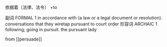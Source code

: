 依据着（法律、法令） +to


副词
FORMAL
1
in accordance with (a law or a legal document or resolution).
conversations that they wiretap pursuant to court order
形容词
ARCHAIC
1
following; going in pursuit.
the pursuant lady

from [[persuade]]